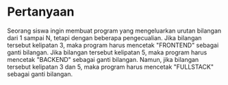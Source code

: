 # Pertanyaan
Seorang siswa ingin membuat program yang mengeluarkan urutan bilangan dari 1 sampai N, tetapi dengan beberapa pengecualian.
Jika bilangan tersebut kelipatan 3, maka program harus mencetak "FRONTEND" sebagai ganti bilangan.
Jika bilangan tersebut kelipatan 5, maka program harus mencetak "BACKEND" sebagai ganti bilangan.
Namun, jika bilangan tersebut kelipatan 3 dan 5, maka program harus mencetak "FULLSTACK" sebagai ganti bilangan.
